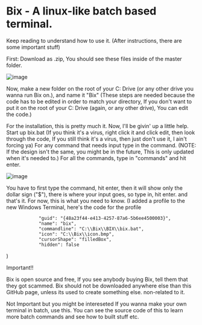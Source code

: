 # Bix - A linux-like batch based terminal.
Keep reading to understand how to use it. (After instructions, there are some important stuff)

First: Download as .zip, You should see these files inside of the master folder.

![image](https://user-images.githubusercontent.com/66563283/102021767-e44d8980-3d8a-11eb-8fc6-c015a818edd4.png)

Now, make a new folder on the root of your C: Drive (or any other drive you wanna run Bix on.), and name it "Bix" (These steps are needed because the code has to be edited in order to match your directory, If you don't want to put it on the root of your C: Drive (again, or any other drive), You can edit the code.)

For the installation, this is pretty much it. Now, I'll be givin' up a little help.
Start up bix.bat (If you think it's a virus, right click it and click edit, then look through the code, If you still think it's a virus, then just don't use it, I ain't forcing ya)
For any command that needs input type in the command. (NOTE: If the design isn't the same, you might be in the future, This is only updated when it's needed to.)
For all the commands, type in "commands" and hit enter.

![image](https://user-images.githubusercontent.com/66563283/102022160-af8f0180-3d8d-11eb-9a27-5887b3fd9a8f.png)

You have to first type the command, hit enter, then it will show only the dollar sign ("$"), there is where your input goes, so type in, hit enter. and that's it.
For now, this is what you need to know. (I added a profile to the new Windows Terminal, here's the code for the profile

                "guid": "{48a23f44-e413-4257-87a6-5b6ee4500003}",
                "name": "bix",
                "commandline": "C:\\Bix\\BIX\\bix.bat",
                "icon": "C:\\Bix\\icon.bmp",
                "cursorShape": "filledBox",
                "hidden": false
                
)

Important!!

Bix is open source and free, If you see anybody buying Bix, tell them that they got scammed.
Bix should not be downloaded anywhere else than this GitHub page, unless its used to create something else. non-related to it.

Not Important but you might be intereseted
If you wanna make your own terminal in batch, use this.
You can see the source code of this to learn more batch commands and see how to built stuff etc.
